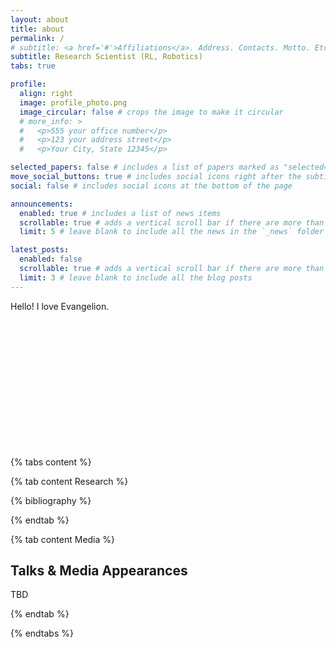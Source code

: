 ```yaml
---
layout: about
title: about
permalink: /
# subtitle: <a href='#'>Affiliations</a>. Address. Contacts. Motto. Etc.
subtitle: Research Scientist (RL, Robotics)
tabs: true

profile:
  align: right
  image: profile_photo.png
  image_circular: false # crops the image to make it circular
  # more_info: >
  #   <p>555 your office number</p>
  #   <p>123 your address street</p>
  #   <p>Your City, State 12345</p>

selected_papers: false # includes a list of papers marked as "selected={true}"
move_social_buttons: true # includes social icons right after the subtitle
social: false # includes social icons at the bottom of the page

announcements:
  enabled: true # includes a list of news items
  scrollable: true # adds a vertical scroll bar if there are more than 3 news items
  limit: 5 # leave blank to include all the news in the `_news` folder

latest_posts:
  enabled: false
  scrollable: true # adds a vertical scroll bar if there are more than 3 new posts items
  limit: 3 # leave blank to include all the blog posts
---
```


Hello! I love Evangelion.


<br>
<br>
<br>
<br>
<br>
<br>
<br>
<br>
<br>
<br>
<br>
<br>


{% tabs content %}

{% tab content Research %}



<div class="publications">
{% bibliography %}
</div>

{% endtab %}

{% tab content Media %}

## Talks & Media Appearances
TBD

<!-- Most of the talks and sources are in my native language - Russian.

**2025** - [Talk](#) at AIRI summer school about Latent Action Models and their limitations, based on my ICML 2025 paper.

**2024** - [Short talk](#) at AIRI about XLand-MiniGrid, which was accepted to NeurIPS 2024.

**2024** - [Blog](#) post about XLand-100B dataset, largest to date in in-context RL.

**2024** - Short Forbes [interview](#), about my story and the research for which I won the Yandex ML Prize ([video in russian](#)).

**2023** - Democratizing Meta-RL Research talk presenting XLand-MiniGrid library ([video in russian](#)) -->

{% endtab %}

{% endtabs %}
